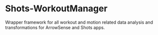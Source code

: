 # Shots-WorkoutManager
Wrapper framework for all workout and motion related data analysis and transformations for ArrowSense and Shots apps.

